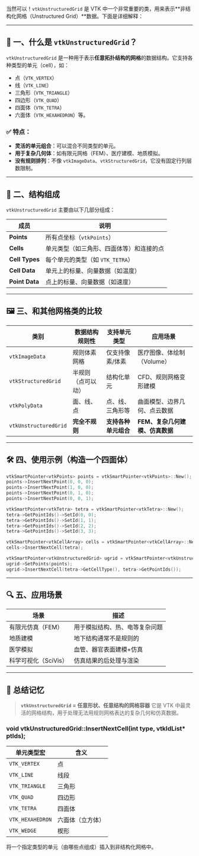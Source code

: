 当然可以！`vtkUnstructuredGrid` 是 VTK 中一个非常重要的类，用来表示**非结构化网格（Unstructured Grid）**数据。下面是详细解释：

------

## 🔷 一、什么是 `vtkUnstructuredGrid`？

`vtkUnstructuredGrid` 是一种用于表示**任意拓扑结构的网格**的数据结构。它支持各种类型的单元（cell），如：

- 点（`VTK_VERTEX`）
- 线（`VTK_LINE`）
- 三角形（`VTK_TRIANGLE`）
- 四边形（`VTK_QUAD`）
- 四面体（`VTK_TETRA`）
- 六面体（`VTK_HEXAHEDRON`）等。

### ✅ 特点：

- **灵活的单元组合**：可以混合不同类型的单元。
- **用于复杂几何体**：如有限元网格（FEM）、医疗建模、地质模拟。
- **没有规则排列**：不像 `vtkImageData`、`vtkStructuredGrid`，它没有固定行列层数限制。

------

## 🧱 二、结构组成

`vtkUnstructuredGrid` 主要由以下几部分组成：

| 成员           | 说明                                     |
| -------------- | ---------------------------------------- |
| **Points**     | 所有点坐标（`vtkPoints`）                |
| **Cells**      | 单元类型（如三角形、四面体等）和连接的点 |
| **Cell Types** | 每个单元的类型（如 `VTK_TETRA`）         |
| **Cell Data**  | 单元上的标量、向量数据（如温度）         |
| **Point Data** | 点上的标量、向量数据（如速度）           |

------

## 🖼️ 三、和其他网格类的比较

| 类别                  | 数据结构规则性     | 支持单元类型         | 应用场景                        |
| --------------------- | ------------------ | -------------------- | ------------------------------- |
| `vtkImageData`        | 规则体素网格       | 仅支持像素/体素      | 医疗图像、体绘制（Volume）      |
| `vtkStructuredGrid`   | 半规则（点可以动） | 结构化单元           | CFD、规则网格变形建模           |
| `vtkPolyData`         | 面、线、点         | 点、线、三角形等     | 曲面模型、边界几何、点云数据    |
| `vtkUnstructuredGrid` | **完全不规则**     | **支持各种单元组合** | **FEM、复杂几何建模、仿真数据** |

------

## 🛠️ 四、使用示例（构造一个四面体）

```cpp
vtkSmartPointer<vtkPoints> points = vtkSmartPointer<vtkPoints>::New();
points->InsertNextPoint(0, 0, 0);
points->InsertNextPoint(1, 0, 0);
points->InsertNextPoint(0, 1, 0);
points->InsertNextPoint(0, 0, 1);

vtkSmartPointer<vtkTetra> tetra = vtkSmartPointer<vtkTetra>::New();
tetra->GetPointIds()->SetId(0, 0);
tetra->GetPointIds()->SetId(1, 1);
tetra->GetPointIds()->SetId(2, 2);
tetra->GetPointIds()->SetId(3, 3);

vtkSmartPointer<vtkCellArray> cells = vtkSmartPointer<vtkCellArray>::New();
cells->InsertNextCell(tetra);

vtkSmartPointer<vtkUnstructuredGrid> ugrid = vtkSmartPointer<vtkUnstructuredGrid>::New();
ugrid->SetPoints(points);
ugrid->InsertNextCell(tetra->GetCellType(), tetra->GetPointIds());
```

------

## 🔍 五、应用场景

| 场景                 | 描述                           |
| -------------------- | ------------------------------ |
| 有限元仿真（FEM）    | 用于模拟结构、热、电等复杂问题 |
| 地质建模             | 地下结构通常不是规则的         |
| 医学模拟             | 血管、器官表面建模+仿真        |
| 科学可视化（SciVis） | 仿真结果的后处理与渲染         |

------

## 🧠 总结记忆

> **`vtkUnstructuredGrid` = 任意形状、任意结构的网格容器**
>  它是 VTK 中最灵活的网格结构，用于处理无法用规则网格表达的复杂几何和仿真数据。

### void vtkUnstructuredGrid::InsertNextCell(int type, vtkIdList* ptIds);

| 单元类型宏       | 含义             |
| ---------------- | ---------------- |
| `VTK_VERTEX`     | 点               |
| `VTK_LINE`       | 线段             |
| `VTK_TRIANGLE`   | 三角形           |
| `VTK_QUAD`       | 四边形           |
| `VTK_TETRA`      | 四面体           |
| `VTK_HEXAHEDRON` | 六面体（立方体） |
| `VTK_WEDGE`      | 楔形             |

将一个指定类型的单元（由哪些点组成）插入到非结构化网格中。